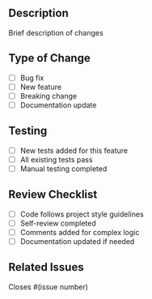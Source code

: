 ## Description
Brief description of changes

## Type of Change
- [ ] Bug fix
- [ ] New feature
- [ ] Breaking change
- [ ] Documentation update

## Testing
- [ ] New tests added for this feature
- [ ] All existing tests pass
- [ ] Manual testing completed

## Review Checklist
- [ ] Code follows project style guidelines
- [ ] Self-review completed
- [ ] Comments added for complex logic
- [ ] Documentation updated if needed

## Related Issues
Closes #(issue number)